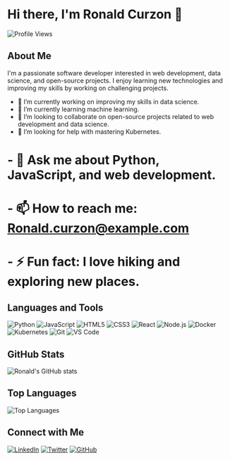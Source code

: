 # Hi there, I'm Ronald Curzon 👋

![Profile Views](https://komarev.com/ghpvc/?username=rbcurzon&color=blue)

## About Me

I'm a passionate software developer interested in web development, data science, and open-source projects. I enjoy learning new technologies and improving my skills by working on challenging projects.

- 🔭 I’m currently working on improving my skills in data science.
- 🌱 I’m currently learning machine learning.
- 👯 I’m looking to collaborate on open-source projects related to web development and data science.
- 🤔 I’m looking for help with mastering Kubernetes.
# - 💬 Ask me about Python, JavaScript, and web development.
# - 📫 How to reach me: [Ronald.curzon@example.com](mailto:Ronald.curzon@example.com)
# - ⚡ Fun fact: I love hiking and exploring new places.

## Languages and Tools

![Python](https://img.shields.io/badge/-Python-3776AB?style=flat&logo=python&logoColor=white)
![JavaScript](https://img.shields.io/badge/-JavaScript-F7DF1E?style=flat&logo=javascript&logoColor=black)
![HTML5](https://img.shields.io/badge/-HTML5-E34F26?style=flat&logo=html5&logoColor=white)
![CSS3](https://img.shields.io/badge/-CSS3-1572B6?style=flat&logo=css3&logoColor=white)
![React](https://img.shields.io/badge/-React-61DAFB?style=flat&logo=react&logoColor=black)
![Node.js](https://img.shields.io/badge/-Node.js-339933?style=flat&logo=node.js&logoColor=white)
![Docker](https://img.shields.io/badge/-Docker-2496ED?style=flat&logo=docker&logoColor=white)
![Kubernetes](https://img.shields.io/badge/-Kubernetes-326CE5?style=flat&logo=kubernetes&logoColor=white)
![Git](https://img.shields.io/badge/-Git-F05032?style=flat&logo=git&logoColor=white)
![VS Code](https://img.shields.io/badge/-VS%20Code-007ACC?style=flat&logo=visual-studio-code&logoColor=white)

## GitHub Stats

![Ronald's GitHub stats](https://github-readme-stats.vercel.app/api?username=rbcurzon&show_icons=true&theme=radical)

## Top Languages

![Top Languages](https://github-readme-stats.vercel.app/api/top-langs/?username=rbcurzon&layout=compact&theme=radical)

## Connect with Me

[![LinkedIn](https://img.shields.io/badge/-LinkedIn-0077B5?style=flat&logo=linkedin&logoColor=white)](https://www.linkedin.com/in/Ronald-curzon/)
[![Twitter](https://img.shields.io/badge/-Twitter-1DA1F2?style=flat&logo=twitter&logoColor=white)](https://twitter.com/rbcurzon)
[![GitHub](https://img.shields.io/badge/-GitHub-181717?style=flat&logo=github&logoColor=white)](https://github.com/rbcurzon)
